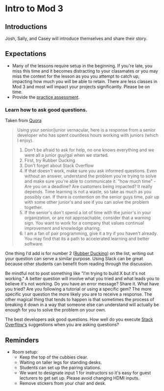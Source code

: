 # Intro to Mod 3

## Introductions

Josh, Sally, and Casey will introduce themselves and share their story.

## Expectations

* Many of the lessons require setup in the beginning. If you're late, you miss this time and it becomes distracting to your classmates or you may miss the context for the lesson as you  you attempt to catch up, impacting how much you will be able to retain. There are less classes in Mod 3 and most will impact your projects significantly. Please be on time.
* Provide the [practice assessment](practice_assessment).

### Learn how to ask good questions.

Taken from [Quora](https://www.quora.com/Whats-the-best-way-to-ask-questions-as-a-junior-software-developer)

> Using your senior/junior vernacular, here is a response from a senior developer who has spent countless hours working with juniors (which I enjoy).
>
> 1. Don't be afraid to ask for help, no one knows everything and we were all a junior guy/gal when we started.
> 2. First, try Rubber Ducking
> 3. Don't forget about Stack Overflow
> 4. If that doesn't work, make sure you ask informed questions.  Even without an answer, understand the problem you're trying to solve and make sure you're able to communicate it.
"how much time" - Are you on a deadline?  Are customers being impacted?  It really depends.  Time learning is not a waste, so take as much as you possibly can.  If there is contention on the senior guys time, pair up with some other junior's and see if you can solve the problem together.
> 5. If the senior's don't spend a lot of time with the junior's in your organization, or are not approachable, consider that a warning sign.  You want to work for a company that values continual improvement and knowledge sharing.
> 6. I am a fan of pair programming, give it a try if you haven't already.  You may find that its a path to accelerated learning and better software.


One thing I'd add is for number 2 ([Rubber Ducking](http://wiki.c2.com/?RubberDucking)) on the list, writing out your question can serve a similar purpose. Using Slack can be great because other students can benefit from reading through the discussion.

Be mindful not to post something like "I'm trying to build X but it's not working." A better question will involve what you tried and what leads you to believe it's not working. Do you have an error message? Share it. What have you tried? Are you following a tutorial or using a specific gem? The more specific your question the more likely you are to receive a response. The other magical thing that tends to happen is that sometimes the process of breaking it down in a way that someone else can understand will actually be enough for you to solve the problem on your own.

The best developers ask good questions. How well do you execute [Stack Overflow's](http://stackoverflow.com/help/how-to-ask) suggestions when you are asking questions?

## Reminders

* Room setup:
  * Keep the top of the cubbies clear.
  * Waiting on taller legs for standing desks.
  * Students can set up the pairing stations.
  * We want to designate input 1 for instructors so it's easy for guest lecturers to get set up. Please avoid changing HDMI inputs.
  * Remove stickers from your chair and desk.
